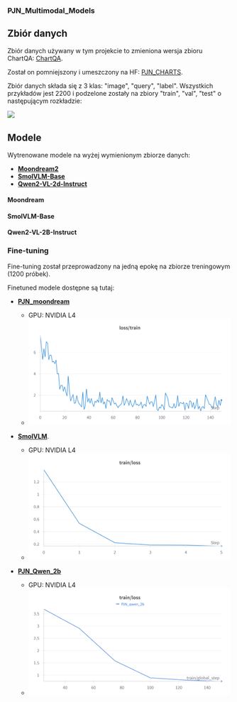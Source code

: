 ### PJN_Multimodal_Models

## Zbiór danych
Zbiór danych używany w tym projekcie to zmieniona wersja zbioru ChartQA: [ChartQA](https://huggingface.co/datasets/HuggingFaceM4/ChartQA).

Został on pomniejszony i umeszczony na HF: [PJN_CHARTS](https://huggingface.co/datasets/krowiemlekommm/PJN_CHARTS). 

Zbiór danych składa się z 3 klas: "image", "query", "label". Wszystkich przykładów jest 2200 i podzelone zostały na zbiory "train", "val", "test" o następującym rozkładzie:

<img src="wykresy/rozklad.png">

## Modele
Wytrenowane modele na wyżej wymienionym zbiorze danych:

- [**Moondream2**](https://huggingface.co/vikhyatk/moondream2)
- [**SmolVLM-Base**](https://huggingface.co/HuggingFaceTB/SmolVLM-Base)
- [**Qwen2-VL-2d-Instruct**](https://huggingface.co/Qwen/Qwen2-VL-2B-Instruct)

#### Moondream

#### SmolVLM-Base

#### Qwen2-VL-2B-Instruct

### Fine-tuning
Fine-tuning został przeprowadzony na jedną epokę na zbiorze treningowym (1200 próbek).

Finetuned modele dostępne są tutaj:

- [**PJN_moondream**](https://huggingface.co/krowiemlekommm/PJN_moondream)
    -  GPU: NVIDIA L4
    -  ![Train Loss](images/moon_dream_2_loss.png "Moondream Train Loss")

- [**SmolVLM**](https://huggingface.co/Szczurek/smolvlm).
    -  GPU: NVIDIA L4
    -  ![Train Loss](images/smolvlm_loss.png "SmolvVLM Train Loss")
 
- [**PJN_Qwen_2b**](https://huggingface.co/krowiemlekommm/PJN_qwen_2b)
    -  GPU: NVIDIA L4
    - ![Train Loss](images/train_loss_qwen2b.png "Qwen_2B Train Loss")

